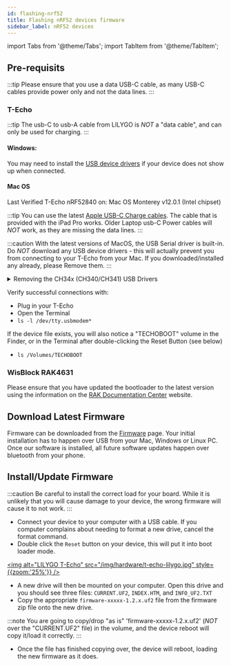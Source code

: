 ```yaml
---
id: flashing-nrf52
title: Flashing nRF52 devices firmware
sidebar_label: nRF52 devices
---
```


import Tabs from '@theme/Tabs';
import TabItem from '@theme/TabItem';

## Pre-requisits

:::tip
Please ensure that you use a data USB-C cable, as many USB-C cables provide power only and not the data lines.
:::

### T-Echo

:::tip
The usb-C to usb-A cable from LILYGO is _NOT_ a "data cable", and can only be used for charging.
:::

#### Windows:

You may need to install the [USB device drivers](http://www.wch-ic.com/search?q=ch340&t=downloads) if your device does not show up when connected.

#### Mac OS

Last Verified T-Echo nRF52840 on: Mac OS Monterey v12.0.1 (Intel chipset)

:::tip
You can use the latest [Apple USB-C Charge cables](https://www.apple.com/shop/product/MLL82AM/A/usb-c-charge-cable-2-m). The cable that is provided with the iPad Pro works. Older Laptop usb-C Power cables will _NOT_ work, as they are missing the data lines.
:::

:::caution
With the latest versions of MacOS, the USB Serial driver is built-in. Do _NOT_ download any USB device drivers - this will actually prevent you from connecting to your T-Echo from your Mac. If you downloaded/installed any already, please Remove them.
:::

<details>
  <summary>Removing the CH34x (CH340/CH341) USB Drivers</summary>
  <div>
    <div>
        If you have already downloaded/installed the MacOS WCH-IC CH340 ("CH341SER_MAC") drivers via the `CH34x_Install_V1.5.pkg`, you will have to Uninstall the kernel extension:
        <br />
        <br />
        1. Unplug your T-Echo<br />
        2. Open the Terminal and run:<br />
        3. sudo -rf /Library/Extensions/usbserial.kext`<br />
        4. Reboot
    </div>
  </div>
</details>

Verify successful connections with:

- Plug in your T-Echo
- Open the Terminal
- `ls -l /dev/tty.usbmodem*`

If the device file exists, you will also notice a "TECHOBOOT" volume in the Finder, or in the Terminal after double-clicking the Reset Button (see below)

- `ls /Volumes/TECHOBOOT`

### WisBlock RAK4631

Please ensure that you have updated the bootloader to the latest version using the information on the [RAK Documentation Center](https://docs.rakwireless.com/Product-Categories/WisBlock/RAK4631/Quickstart/#how-to-check-if-you-have-the-updated-rak4631-bootloader) website.

## Download Latest Firmware

Firmware can be downloaded from the [Firmware](/firmware) page. Your initial installation has to happen over USB from your Mac, Windows or Linux PC. Once our software is installed, all future software updates happen over bluetooth from your phone.

## Install/Update Firmware

:::caution
Be careful to install the correct load for your board. While it is unlikely that you will cause damage to your device, the wrong firmware will cause it to not work.
:::

- Connect your device to your computer with a USB cable. If you computer complains about needing to format a new drive, cancel the format command.
- Double click the `Reset` button on your device, this will put it into boot loader mode.

[<img alt="LILYGO T-Echo" src="/img/hardware/t-echo-lilygo.jpg" style={{zoom:'25%'}} />](/img/hardware/t-echo-lilygo.jpg)

- A new drive will then be mounted on your computer. Open this drive and you should see three files: `CURRENT.UF2`, `INDEX.HTM`, and `INFO_UF2.TXT`
- Copy the appropriate `firmware-xxxxx-1.2.x.uf2` file from the firmware zip file onto the new drive.

:::note
You are going to copy/drop "as is" 'firmware-xxxxx-1.2.x.uf2' (_NOT_ over the "CURRENT.UF2" file) in the volume, and the device reboot will copy it/load it correctly.
:::

- Once the file has finished copying over, the device will reboot, loading the new firmware as it does.
